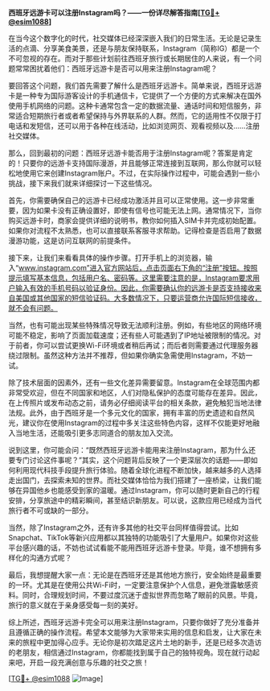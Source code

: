 **西班牙远游卡可以注册Instagram吗？——一份详尽解答指南[[TG💪+ @esim1088](https://t.me/s/esim1088)]**

在当今这个数字化的时代，社交媒体已经深深嵌入我们的日常生活。无论是记录生活的点滴、分享美食美景，还是与朋友保持联系，Instagram（简称IG）都是一个不可忽视的存在。而对于那些计划前往西班牙旅行或长期居住的人来说，有一个问题常常困扰着他们：西班牙远游卡是否可以用来注册Instagram呢？

要回答这个问题，我们首先需要了解什么是西班牙远游卡。简单来说，西班牙远游卡是一种专为国际游客设计的手机通信卡，它提供了一个方便的方式来解决在国外使用手机网络的问题。这种卡通常包含一定的数据流量、通话时间和短信服务，非常适合短期旅行者或者希望保持与外界联系的人群。然而，它的适用性不仅限于打电话和发短信，还可以用于各种在线活动，比如浏览网页、观看视频以及……注册社交媒体。

那么，回到最初的问题：西班牙远游卡能否用于注册Instagram呢？答案是肯定的！只要你的远游卡支持国际漫游，并且能够正常连接到互联网，那么你就可以轻松地使用它来创建Instagram账户。不过，在实际操作过程中，可能会遇到一些小挑战，接下来我们就来详细探讨一下这些情况。

首先，你需要确保自己的远游卡已经成功激活并且可以正常使用。这一步非常重要，因为如果卡没有正确设置好，即使有信号也可能无法上网。通常情况下，当你购买远游卡时，商家会提供详细的说明书，教你如何插入SIM卡并完成初始配置。如果你对流程不太熟悉，也可以直接联系客服寻求帮助。记得检查是否启用了数据漫游功能，这是访问互联网的前提条件。

接下来，让我们来看看具体的操作步骤。打开手机上的浏览器，输入“www.instagram.com”进入官方网站后，点击页面右下角的“注册”按钮。按照提示填写基本信息，包括用户名、密码等。这里需要注意的是，Instagram要求用户输入有效的手机号码以验证身份。因此，你需要确认你的远游卡是否支持接收来自美国或其他国家的短信验证码。大多数情况下，只要运营商允许国际短信接收，就不会有问题。

当然，也有可能出现某些特殊情况导致无法顺利注册。例如，有些地区的网络环境可能不稳定，影响了页面加载速度；还有些人可能遇到了IP地址被限制的情况。对于前者，你可以尝试更换Wi-Fi环境或者稍后再试；而后者则需要通过代理服务器绕过限制。虽然这种方法并不推荐，但如果你确实急需使用Instagram，不妨一试。

除了技术层面的因素外，还有一些文化差异需要留意。Instagram在全球范围内都非常受欢迎，但在不同国家和地区，人们对隐私保护的态度可能存在差异。因此，在上传照片或发布动态之前，请务必仔细阅读平台的相关条款，避免触犯当地法律法规。此外，由于西班牙是一个多元文化的国家，拥有丰富的历史遗迹和自然风光，建议你在使用Instagram的过程中多关注这些特色内容，这样不仅能更好地融入当地生活，还能吸引更多志同道合的朋友加入交流。

说到这里，你可能会问：“既然西班牙远游卡能用来注册Instagram，那为什么还要专门讨论这件事呢？”其实，这个问题背后反映了一个更深层次的话题——即如何利用现代科技手段提升旅行体验。随着全球化进程不断加快，越来越多的人选择走出国门，去探索未知的世界。而社交媒体恰恰为我们搭建了一座桥梁，让我们能够在异国他乡也能感受到家的温暖。通过Instagram，你可以随时更新自己的行程安排，分享旅途中的精彩瞬间，甚至结识新朋友。可以说，这款应用已经成为当代旅行者不可或缺的一部分。

当然，除了Instagram之外，还有许多其他的社交平台同样值得尝试。比如Snapchat、TikTok等新兴应用都以其独特的功能吸引了大量用户。如果你对这些平台感兴趣的话，不妨也试试看能不能用西班牙远游卡登录。毕竟，谁不想拥有多样化的沟通方式呢？

最后，我想提醒大家一点：无论是在西班牙还是其他地方旅行，安全始终是最重要的一环。尤其是在使用公共Wi-Fi时，一定要注意保护个人信息，避免泄露敏感资料。同时，合理规划时间，不要过度沉迷于虚拟世界而忽略了眼前的风景。毕竟，旅行的意义就在于亲身感受每一刻的美好。

综上所述，西班牙远游卡完全可以用来注册Instagram，只要你做好了充分准备并且遵循正确的操作流程。希望本文能够为大家带来实用的信息和启发，让大家在未来的旅程中更加得心应手。无论你是初次踏足这片土地的新手，还是已经多次造访的老朋友，相信通过Instagram，你都能找到属于自己的独特视角。现在就行动起来吧，开启一段充满创意与乐趣的社交之旅！

[[TG💪+ @esim1088](https://t.me/s/esim1088) ![Image](https://i.postimg.cc/4NQfJmqS/Snipaste-2025-05-13-00-14-12.png)]